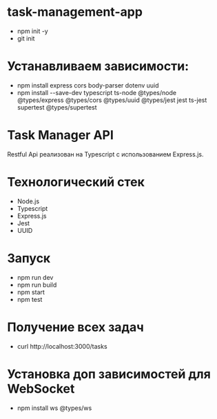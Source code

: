 # task-management-app
- npm init -y
- git init

# Устанавливаем зависимости:
- npm install express cors body-parser dotenv uuid
- npm install --save-dev typescript ts-node @types/node @types/express @types/cors @types/uuid @types/jest jest ts-jest supertest @types/supertest 

# Task Manager API
Restful Api реализован на Typescript c использованием Express.js.

# Технологический стек
- Node.js
- Typescript
- Express.js
- Jest
- UUID

# Запуск
- npm run dev
- npm run build
- npm start
- npm test

# Получение всех задач 
- curl http://localhost:3000/tasks

# Установка доп зависимостей для WebSocket
- npm install ws @types/ws